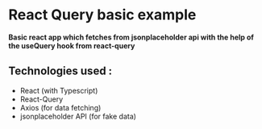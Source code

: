 # React Query basic example

**Basic react app which fetches from jsonplaceholder api
with the help of the useQuery hook from react-query**

## Technologies used :

- React (with Typescript)
- React-Query
- Axios (for data fetching)
- jsonplaceholder API (for fake data)
